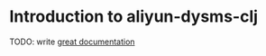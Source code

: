 # Introduction to aliyun-dysms-clj

TODO: write [great documentation](http://jacobian.org/writing/what-to-write/)
